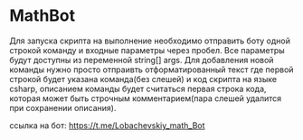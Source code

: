 # MathBot

 Для запуска скрипта на выполнение необходимо отправить боту одной строкой команду и входные параметры через пробел. Все параметры будут доступны из переменной string[] args.
 Для добавления новой команды нужно просто отпраивть отформатированный текст где первой строкой будет указана команда(без слешей) и код скрипта на языке csharp, описанием команды будет считаться первая строка кода, которая может быть строчным комментарием(пара слешей удалится при сохранении описания).

ссылка на бот: https://t.me/Lobachevskiy_math_Bot

